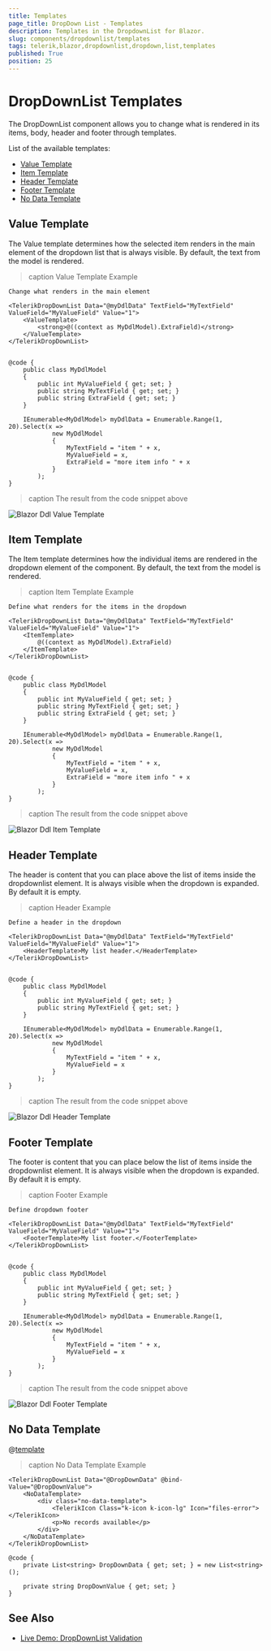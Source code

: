 ```yaml
---
title: Templates
page_title: DropDown List - Templates
description: Templates in the DropdownList for Blazor.
slug: components/dropdownlist/templates
tags: telerik,blazor,dropdownlist,dropdown,list,templates
published: True
position: 25
---
```


# DropDownList Templates

The DropDownList component allows you to change what is rendered in its items, body, header and footer through templates.

List of the available templates:

* [Value Template](#value-template)
* [Item Template](#item-template)
* [Header Template](#header-template)
* [Footer Template](#footer-template)
* [No Data Template](#no-data-template)


## Value Template

The Value template determines how the selected item renders in the main element of the dropdown list that is always visible. By default, the text from the model is rendered.

>caption Value Template Example

````CSHTML
Change what renders in the main element

<TelerikDropDownList Data="@myDdlData" TextField="MyTextField" ValueField="MyValueField" Value="1">
	<ValueTemplate>
		<strong>@((context as MyDdlModel).ExtraField)</strong>
	</ValueTemplate>
</TelerikDropDownList>


@code {
	public class MyDdlModel
	{
		public int MyValueField { get; set; }
		public string MyTextField { get; set; }
		public string ExtraField { get; set; }
	}

	IEnumerable<MyDdlModel> myDdlData = Enumerable.Range(1, 20).Select(x =>
			new MyDdlModel
			{
				MyTextField = "item " + x,
				MyValueField = x,
				ExtraField = "more item info " + x
			}
		);
}
````

>caption The result from the code snippet above

![Blazor Ddl Value Template](images/ddl-value-template.jpg)

## Item Template

The Item template determines how the individual items are rendered in the dropdown element of the component. By default, the text from the model is rendered.

>caption Item Template Example

````CSHTML
Define what renders for the items in the dropdown

<TelerikDropDownList Data="@myDdlData" TextField="MyTextField" ValueField="MyValueField" Value="1">
	<ItemTemplate>
		@((context as MyDdlModel).ExtraField)
	</ItemTemplate>
</TelerikDropDownList>


@code {
	public class MyDdlModel
	{
		public int MyValueField { get; set; }
		public string MyTextField { get; set; }
		public string ExtraField { get; set; }
	}

	IEnumerable<MyDdlModel> myDdlData = Enumerable.Range(1, 20).Select(x =>
			new MyDdlModel
			{
				MyTextField = "item " + x,
				MyValueField = x,
				ExtraField = "more item info " + x
			}
		);
}
````

>caption The result from the code snippet above

![Blazor Ddl Item Template](images/ddl-item-template.jpg)

## Header Template

The header is content that you can place above the list of items inside the dropdownlist element. It is always visible when the dropdown is expanded. By default it is empty.

>caption Header Example

````CSHTML
Define a header in the dropdown

<TelerikDropDownList Data="@myDdlData" TextField="MyTextField" ValueField="MyValueField" Value="1">
	<HeaderTemplate>My list header.</HeaderTemplate>
</TelerikDropDownList>


@code {
	public class MyDdlModel
	{
		public int MyValueField { get; set; }
		public string MyTextField { get; set; }
	}

	IEnumerable<MyDdlModel> myDdlData = Enumerable.Range(1, 20).Select(x =>
			new MyDdlModel
			{
				MyTextField = "item " + x,
				MyValueField = x
			}
		);
}
````

>caption The result from the code snippet above

![Blazor Ddl Header Template](images/ddl-header-template.jpg)

## Footer Template

The footer is content that you can place below the list of items inside the dropdownlist element. It is always visible when the dropdown is expanded. By default it is empty.

>caption Footer Example

````CSHTML
Define dropdown footer

<TelerikDropDownList Data="@myDdlData" TextField="MyTextField" ValueField="MyValueField" Value="1">
	<FooterTemplate>My list footer.</FooterTemplate>
</TelerikDropDownList>


@code {
	public class MyDdlModel
	{
		public int MyValueField { get; set; }
		public string MyTextField { get; set; }
	}

	IEnumerable<MyDdlModel> myDdlData = Enumerable.Range(1, 20).Select(x =>
			new MyDdlModel
			{
				MyTextField = "item " + x,
				MyValueField = x
			}
		);
}
````

>caption The result from the code snippet above

![Blazor Ddl Footer Template](images/ddl-footer-template.jpg)

## No Data Template

@[template](/_contentTemplates/dropdowns/templates.md#no-data-template)

>caption No Data Template Example

````CSHTML
<TelerikDropDownList Data="@DropDownData" @bind-Value="@DropDownValue">
    <NoDataTemplate>
        <div class="no-data-template">
            <TelerikIcon Class="k-icon k-icon-lg" Icon="files-error"></TelerikIcon>
            <p>No records available</p>
        </div>
    </NoDataTemplate>
</TelerikDropDownList>

@code {
    private List<string> DropDownData { get; set; } = new List<string>();

    private string DropDownValue { get; set; }
}
````

## See Also

  * [Live Demo: DropDownList Validation](https://demos.telerik.com/blazor-ui/dropdownlist/validation)
   
  
